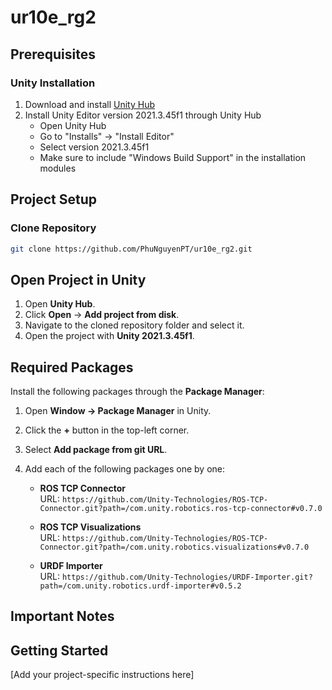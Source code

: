 # ur10e_rg2

## Prerequisites

### Unity Installation
1. Download and install [Unity Hub](https://unity.com/download)
2. Install Unity Editor version 2021.3.45f1 through Unity Hub
   - Open Unity Hub
   - Go to "Installs" -> "Install Editor"
   - Select version 2021.3.45f1
   - Make sure to include "Windows Build Support" in the installation modules

## Project Setup

### Clone Repository
```bash
git clone https://github.com/PhuNguyenPT/ur10e_rg2.git
```

## Open Project in Unity

1. Open **Unity Hub**.
2. Click **Open** -> **Add project from disk**.
3. Navigate to the cloned repository folder and select it.
4. Open the project with **Unity 2021.3.45f1**.

## Required Packages

Install the following packages through the **Package Manager**:

1. Open **Window -> Package Manager** in Unity.
2. Click the **+** button in the top-left corner.
3. Select **Add package from git URL**.
4. Add each of the following packages one by one:

   - **ROS TCP Connector**  
     URL: `https://github.com/Unity-Technologies/ROS-TCP-Connector.git?path=/com.unity.robotics.ros-tcp-connector#v0.7.0`
     
   - **ROS TCP Visualizations**  
     URL: `https://github.com/Unity-Technologies/ROS-TCP-Connector.git?path=/com.unity.robotics.visualizations#v0.7.0`

   - **URDF Importer**  
     URL: `https://github.com/Unity-Technologies/URDF-Importer.git?path=/com.unity.robotics.urdf-importer#v0.5.2`

## Important Notes
<!--
- For **glTFast**, ensure shader variants are properly included in your builds by following their documentation.
- The **URDF Importer** requires the proper setup of mesh file locations for your project.
-->
## Getting Started

[Add your project-specific instructions here]
